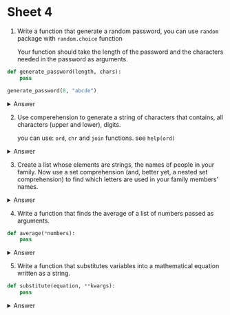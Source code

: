 # Sheet 4

1. Write a function that generate a random password, you can use `random`
   package with `random.choice` function

   Your function should take the length of the password and the characters needed
   in the password as arguments.

```python
def generate_password(length, chars):
    pass

generate_password(8, "abcde")
```

<details>
<summary>Answer</summary>

```python
import random

def generate_password(length, chars):
    return "".join(random.choice(chars) for _ in range(length))

passwd = generate_password(8, "abcde")
print(passwd)
```

</details>

2. Use comperehension to generate a string of characters that contains, all
   characters (upper and lower), digits.

   you can use: `ord`, `chr` and `join` functions.
   see `help(ord)`

<details>
<summary>Answer</summary>

```python
s = "".join(
    chr(c)
    for c in list(range(ord("a"), ord("z") + 1))
    + list(range(ord("A"), ord("Z") + 1))
    + list(range(ord("0"), ord("9") + 1))
)
```

```python
# another way
s = "".join( chr(ord('a') + i) for i in range(26) )
s += s.upper()
s += "".join( chr(ord('0') + i) for i in range(10) )
```
</details>

3. Create a list whose elements are strings, the names of people in your family.
Now use a set comprehension (and, better yet, a nested set comprehension) to
find which letters are used in your family members’ names.

<details>
<summary>Answer</summary>

```python
names = ["ahmed", "ali", "mohamed"]

s = set ( c for name in names for c in name )
```

<bold>We can write nested comprehension as follows:</bold>

1. first write the normal loop

```python
for name in names:
    for c in name:
        print(c)
```

2. then write the nested comprehension by putting the outer loop beside the inner loop

```python
for name in names for c in name
```

3. now we have nested loop and we have `c` that hold all characters.

4. then write the set comperehension

```python
s = set ( c for name in names for c in name )
```

</details>

4. Write a function that finds the average of a list of numbers passed as arguments.

```python
def average(*numbers):
    pass
```

<details>
<summary>Answer</summary>

```python
def average(*numbers):
    return sum(numbers) / len(numbers)

avg = average(1, 2, 3)
print(avg)
```

</details>

5. Write a function that substitutes variables into a mathematical equation
   written as a string.

```python
def substitute(equation, **kwargs):
    pass
```

<details>
<summary>Answer</summary>

```python
def substitute(equation, **kwargs):
    for k, v in kwargs.items():
        equation = equation.replace(k, str(v))
    return equation

equation = "2 * x + y"
e = substitute(equation, x=3, y=4)
print(e)
```

</details>
